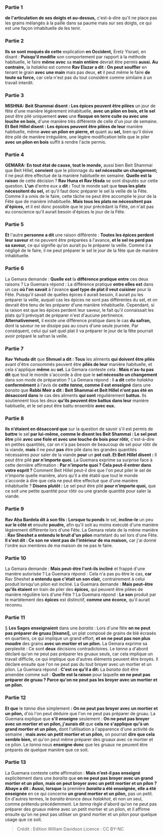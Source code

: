 
### Partie 1
<b>de l'articulation de ses doigts et au-dessus,</b> c'est-à-dire qu'il ne place pas les grains mélangés à la paille dans sa paume mais sur ses doigts, ce qui est une façon inhabituelle de les tenir.

### Partie 2
<b>Ils se sont moqués de cette</b> explication <b>en Occident,</b> Eretz Yisrael, en disant : <b>Puisqu'il modifie</b> son comportement par rapport à la méthode habituelle, le faire <b>même avec</b> sa <b>main entière</b> devrait être permis <b>aussi. Au contraire,</b> la <i>halakha</i> est comme <b>Rav Elazar a dit : On peut souffler</b> en tenant le grain <b>avec une main</b> mais pas deux, <b>et</b> il peut même le faire <b>de toute sa force,</b> car cela n'est pas du tout considéré comme similaire à un travail interdit.

### Partie 3
<strong>MISHNA:</strong> <b>Beit Shammai disent : Les épices peuvent être pilées</b> un jour de fête d'une manière légèrement inhabituelle, <b>avec un pilon en bois, et le sel</b> peut être pilé uniquement <b>avec</b> une <b>flasque en terre cuite ou avec une louche en bois,</b> d'une manière très différente de celle d'un jour de semaine. <b>Et Beit Hillel disent : Les épices peuvent être pilées de leur</b> manière habituelle, </b> même <b>avec un pilon en pierre, et</b> quant au <b>sel,</b> bien qu'il doive être pilé de manière irrégulière, une légère modification telle que le piler <b>avec un pilon en bois</b> suffit à rendre l'acte permis.

### Partie 4
<strong>GEMARA:</strong> <b>En tout état de cause, tout le monde,</b> aussi bien Beit Shammai que Beit Hillel, <b>convient</b> que le pilonnage du <b>sel nécessite un changement;</b> il ne peut être effectué de la manière habituelle en semaine. <b>Quelle est la raison</b> de cette décision ? <b>Rav Huna et Rav Ḥisda</b> se sont disputés sur cette question. <b>L'un</b> d'entre eux a <b>dit :</b> Tout le monde sait que <b>tous les plats nécessitent du sel,</b> et qu'il faut donc préparer le sel la veille de la Fête. Comme il a omis de le faire, cette tâche ne peut être accomplie le jour de la Fête que de manière inhabituelle. <b>Mais tous les plats ne nécessitent pas d'épices,</b> et il est donc possible que le jour précédant la Fête, on n'ait pas eu conscience qu'il aurait besoin d'épices le jour de la Fête.

### Partie 5
<b>Et</b> l'autre <b>personne a dit</b> une raison différente : <b>Toutes les épices perdent leur saveur</b> et ne peuvent être préparées à l'avance, <b>et le sel ne perd pas sa saveur,</b> ce qui signifie qu'on aurait pu le préparer la veille. Comme il a négligé de le faire, il ne peut préparer le sel le jour de la fête que de manière inhabituelle.

### Partie 6
La Gemara demande : <b>Quelle est</b> la <b>différence pratique entre</b> ces deux raisons ? La Guemara répond : La différence pratique <b>entre elles est</b> dans un cas <b>où l'on savait</b> à l'avance <b>quel type de <b>plat</b> il veut cuisiner</b> pour la Fête. Puisqu'il savait de quelles épices il aurait besoin, il aurait pu les préparer la veille, auquel cas les épices ne sont pas différentes du sel, et on devrait être tenu de les préparer d'une manière inhabituelle. Cependant, si la raison est que les épices perdent leur saveur, le fait qu'il connaissait les plats qu'il prévoyait de préparer n'est d'aucune pertinence. <b>Alternativement,</b> il existe une différence pratique dans le cas <b>du safran,</b> dont la saveur ne se dissipe pas au cours d'une seule journée. Par conséquent, celui qui sait quel plat il va préparer le jour de la fête pourrait avoir préparé le safran la veille.

### Partie 7
<b>Rav Yehuda dit</b> que <b>Shmuel a dit : Tous</b> les aliments <b>qui doivent être pilés</b> avant d'être consommés peuvent être <b>pilés de leur</b> manière habituelle, et</b> cela s'applique <b>même</b> au <b>sel.</b> La Gemara conteste cela : <b>Mais n'as-tu pas dit</b> que tout le monde s'accorde à dire que le <b>sel nécessite un changement</b> dans son mode de préparation ? La Gemara répond : Il <b>a dit</b> cette <i>halakha</i> <b>conformément</b> à l'avis de <b>cette <i>tanna</i>, comme il est enseigné</b> dans une <i>baraita</i> que <b>Rabbi Meir a dit : Beit Shammai et Beit Hillel n'ont pas été en désaccord dans</b> le cas des aliments <b>qui sont</b> régulièrement <b>battus.</b> Ils soutiennent tous les deux <b>qu'ils peuvent être battus dans leur</b> manière habituelle, et le sel</b> peut être battu ensemble <b>avec eux.</b>

### Partie 8
<b>Ils n'étaient en désaccord que</b> sur la question de savoir s'il est permis de <b>battre</b> le sel <b>par lui-même, comme le disent les Beit Shammai : Le sel peut être</b> pilé <b>avec une fiole et avec une louche de bois pour rôtir,</b> c'est-à-dire en petites quantités, car on n'a pas besoin de beaucoup de sel pour rôtir de la viande, <b>mais</b> il ne peut <b>pas</b> être pilé dans les grandes quantités nécessaires pour saler de la viande <b>pour</b> un <b>pot cuit. Et Beit Hillel disent :</b> Il peut être pilé <b>par n'importe quoi.</b> La Guemara exprime sa surprise face à cette dernière affirmation : <b>Par n'importe quoi ? Cela peut-il entrer dans votre esprit ? </b> Comment Beit Hillel peut-il dire que l'on peut piler le sel de n'importe quelle manière, alors qu'il a été établi que tout le monde s'accorde à dire que cela ne peut être effectué que d'une manière inhabituelle ? <b>Disons plutôt :</b> Le sel peut être pilé <b>pour n'importe quoi,</b> que ce soit une petite quantité pour rôtir ou une grande quantité pour saler la viande.

### Partie 9
<b>Rav Aḥa Bardela dit à son fils : Lorsque tu ponds</b> le sel, <b>incline-le</b> un peu <b>sur le côté et</b> ensuite <b>poudre,</b> afin qu'il soit au moins exécuté d'une manière légèrement différente lors d'une Fête. La Gemara relate de la même manière : <b>Rav Sheshet a entendu le bruit d'un pilon</b> martelant du sel lors d'une Fête. <b>Il s'est dit : <b>Ce</b> son <b>ne vient pas</b> de l'intérieur de ma maison,</b> car j'ai donné l'ordre aux membres de ma maison de ne pas le faire.

### Partie 10
La Gemara demande : <b>Mais peut-être l'ont-ils incliné</b> et frappé d'une manière autorisée ? La Guemara répond : Cela n'a pas pu être le cas, <b>car</b> Rav Sheshet <b>a entendu que c'était un son clair,</b> contrairement à celui produit lorsqu'un pilon est incliné. La Guemara demande : <b>Mais peut-être qu'ils étaient</b> en train de piler des <b>épices,</b> qui peuvent être pilées de manière régulière lors d'une Fête ? La Guemara répond : <b>Le son</b> produit par le martèlement des <b>épices</b> est distinctif, <b>comme une écorce,</b> qu'il aurait reconnu.

### Partie 11
§ <b>Les Sages enseignaient</b> dans une <i>baraita</i> : Lors d'une fête <b>on ne peut pas préparer de gruau [<i>tisanei</i>],</b> un plat composé de grains de blé écrasés en quartiers, ce qui implique un grand effort, <b>et on ne peut pas non plus moudre</b> des grains <b>avec un mortier et un pilon.</b> La Gemara exprime sa perplexité : Ce sont <b>deux</b> décisions contradictoires. Le <i>tanna</i> a d'abord déclaré qu'on ne peut pas préparer les gruaux seuls, car cela implique un travail difficile, ce qui implique que d'autres éléments peuvent être broyés. Il déclare ensuite que l'on ne peut pas du tout broyer avec un mortier et un pilon. La Guemara répond : <b>C'est ce qu'il a dit:</b> La <i>baraita</i> doit être amendée comme suit : <b>Quelle est la raison</b> pour laquelle <b>on ne peut pas préparer de gruau ? Parce qu'on ne peut pas les broyer avec un mortier et un pilon.</b>

### Partie 12
<b>Et que</b> le <i>tanna</i> dise simplement <b> : On ne peut pas broyer avec un mortier et un pilon,</b> d'où l'on peut déduire que l'on ne peut pas préparer de gruau. La Guemara explique que <b>s'il enseigne</b> seulement : <b>On ne peut pas broyer avec un mortier et un pilon, j'aurais dit</b> que <b>cela ne s'applique qu'à un grand mortier et un pilon,</b> dont l'utilisation a l'apparence d'une activité de semaine ; <b>mais avec un petit mortier et un pilon,</b> on pourrait <b>dire que cela semble bien,</b> et qu'on peut même préparer des gruaux avec ce mortier et ce pilon. Le <i>tanna</i> nous <b>enseigne donc</b> que les gruaux ne peuvent être préparés de quelque manière que ce soit.

### Partie 13
La Guemara conteste cette affirmation : <b>Mais n'est-il pas enseigné</b> explicitement dans une <i>baraïta</i> que <b>on ne peut pas broyer avec un grand mortier et un pilon, mais on peut broyer avec un petit mortier et un pilon ? Abaye a dit : Aussi, lorsque</b> la première <b><i>baraita</i> a été enseignée, elle a été enseignée</b> en ce qui concerne <b>un grand mortier et un pilon,</b> pas un petit. En d'autres termes, le <i>baraita</i> énonce deux <i>halakhot</i>, et non un seul, comme prétendu précédemment. Le <i>tanna</i> règle d'abord qu'on ne peut pas préparer des gruaux même avec un petit mortier et un pilon, et il affirme ensuite qu'on ne peut pas utiliser un grand mortier et un pilon pour quelque usage que ce soit.

>Crédit : Edition William Davidson
>Licence : CC BY-NC